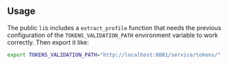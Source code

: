 
## Usage

The public `lib` includes a `extract_profile` function that needs the previous
configuration of the `TOKENS_VALIDATION_PATH` environment variable to work
correctly. Then export it like:

```bash
export TOKENS_VALIDATION_PATH="http://localhost:8081/service/tokens/"
```
